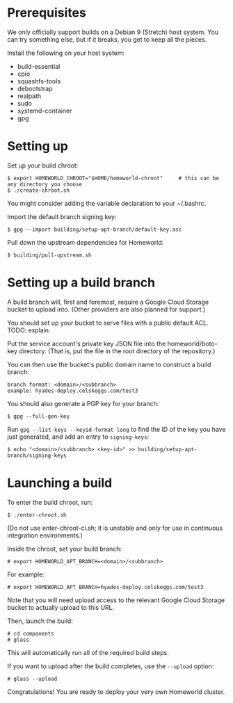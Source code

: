 # Prerequisites

We only officially support builds on a Debian 9 (Stretch) host system.
You can try something else, but if it breaks, you get to keep all the pieces.

Install the following on your host system:

 * build-essential
 * cpio
 * squashfs-tools
 * debootstrap
 * realpath
 * sudo
 * systemd-container
 * gpg

# Setting up

Set up your build chroot:

    $ export HOMEWORLD_CHROOT="$HOME/homeworld-chroot"     # this can be any directory you choose
    $ ./create-chroot.sh

You might consider adding the variable declaration to your ~/.bashrc.

Import the default branch signing key:

    $ gpg --import building/setup-apt-branch/default-key.asc

Pull down the upstream dependencies for Homeworld:

    $ building/pull-upstream.sh

# Setting up a build branch

A build branch will, first and foremost, require a Google Cloud Storage bucket to upload into.
(Other providers are also planned for support.)

You should set up your bucket to serve files with a public default ACL. TODO: explain.

Put the service account's private key JSON file into the homeworld/boto-key directory.
(That is, put the file in the root directory of the repository.)

You can then use the bucket's public domain name to construct a build branch:

    branch format: <domain>/<subbranch>
    example: hyades-deploy.celskeggs.com/test3

You should also generate a PGP key for your branch:

    $ gpg --full-gen-key

Run `gpg --list-keys --keyid-format long` to find the ID of the key you have just generated, and add an entry to `signing-keys`:

    $ echo "<domain>/<subbranch> <key-id>" >> building/setup-apt-branch/signing-keys

# Launching a build

To enter the build chroot, run:

    $ ./enter-chroot.sh

(Do not use enter-chroot-ci.sh; it is unstable and only for use in continuous integration environments.)

Inside the chroot, set your build branch:

    # export HOMEWORLD_APT_BRANCH=<domain>/<subbranch>

For example:

    # export HOMEWORLD_APT_BRANCH=hyades-deploy.celskeggs.com/test3

Note that you will need upload access to the relevant Google Cloud Storage bucket to actually upload to this URL.

Then, launch the build:

    # cd components
    # glass

This will automatically run all of the required build steps.

If you want to upload after the build completes, use the `--upload` option:

    # glass --upload

Congratulations! You are ready to deploy your very own Homeworld cluster.
